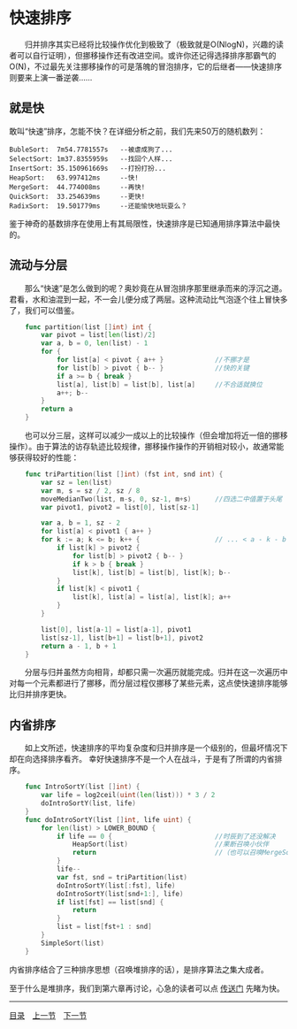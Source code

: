 # 快速排序
　　归并排序其实已经将比较操作优化到极致了（极致就是O(NlogN)，兴趣的读者可以自行证明），但挪移操作还有改进空间。或许你还记得选择排序那霸气的O(N)，不过最先关注挪移操作的可是落魄的冒泡排序，它的后继者——快速排序则要来上演一番逆袭……

## 就是快
敢叫“快速”排序，怎能不快？在详细分析之前，我们先来50万的随机数列：

	BubleSort:	7m54.7781557s	--被虐成狗了...
	SelectSort:	1m37.8355959s	--找回个人样...
	InsertSort:	35.150961669s	--打扮打扮...
	HeapSort:	63.997412ms		--快!
	MergeSort:	44.774008ms		--再快!
	QuickSort:	33.254639ms		--更快!
	RadixSort:	19.501779ms		--还能愉快地玩耍么？

鉴于神奇的基数排序在使用上有其局限性，快速排序是已知通用排序算法中最快的。

## 流动与分层
　　那么“快速”是怎么做到的呢？奥妙竟在从冒泡排序那里继承而来的浮沉之道。君看，水和油混到一起，不一会儿便分成了两层。这种流动比气泡逐个往上冒快多了，我们可以借鉴。
```go
	func partition(list []int) int {
		var pivot = list[len(list)/2]
		var a, b = 0, len(list) - 1
		for {
			for list[a] < pivot { a++ }				//不挪才是
			for list[b] > pivot { b-- }				//快的关键
			if a >= b { break }
			list[a], list[b] = list[b], list[a]		//不合适就换位
			a++; b--
		}
		return a
	}
```
　　也可以分三层，这样可以减少一成以上的比较操作（但会增加将近一倍的挪移操作）。由于算法的访存轨迹比较规律，挪移操作操作的开销相对较小，故通常能够获得较好的性能：
```go
	func triPartition(list []int) (fst int, snd int) {
		var sz = len(list)
		var m, s = sz / 2, sz / 8
		moveMedianTwo(list, m-s, 0, sz-1, m+s)		//四选二中值置于头尾
		var pivot1, pivot2 = list[0], list[sz-1]

		var a, b = 1, sz - 2
		for list[a] < pivot1 { a++ }
		for k := a; k <= b; k++ {					// ... < a - k - b < ...
			if list[k] > pivot2 {
				for list[b] > pivot2 { b-- }
				if k > b { break }
				list[k], list[b] = list[b], list[k]; b--
			}
			if list[k] < pivot1 {
				list[k], list[a] = list[a], list[k]; a++
			}
		}

		list[0], list[a-1] = list[a-1], pivot1
		list[sz-1], list[b+1] = list[b+1], pivot2
		return a - 1, b + 1
	}
```
　　分层与归并虽然方向相背，却都只需一次遍历就能完成。归并在这一次遍历中对每一个元素都进行了挪移，而分层过程仅挪移了某些元素，这点使快速排序能够比归并排序更快。


## 内省排序
　　如上文所述，快速排序的平均复杂度和归并排序是一个级别的，但最坏情况下却在向选择排序看齐。  幸好快速排序不是一个人在战斗，于是有了所谓的内省排序。
```go
	func IntroSortY(list []int) {
		var life = log2ceil(uint(len(list))) * 3 / 2
		doIntroSortY(list, life)
	}
	func doIntroSortY(list []int, life uint) {
		for len(list) > LOWER_BOUND {
			if life == 0 {							//时辰到了还没解决
				HeapSort(list)						//果断召唤小伙伴
				return								//（也可以召唤MergeSort）
			}
			life--
			var fst, snd = triPartition(list)
			doIntroSortY(list[:fst], life)
			doIntroSortY(list[snd+1:], life)
			if list[fst] == list[snd] {
				return
			}
			list = list[fst+1 : snd]
		}
		SimpleSort(list)
	}
```
内省排序结合了三种排序思想（召唤堆排序的话），是排序算法之集大成者。  

至于什么是堆排序，我们到第六章再讨论，心急的读者可以点 [传送门](06-A.md) 先睹为快。

---
[目录](../index.md)　[上一节](01-B.md)　[下一节](01-D.md)
